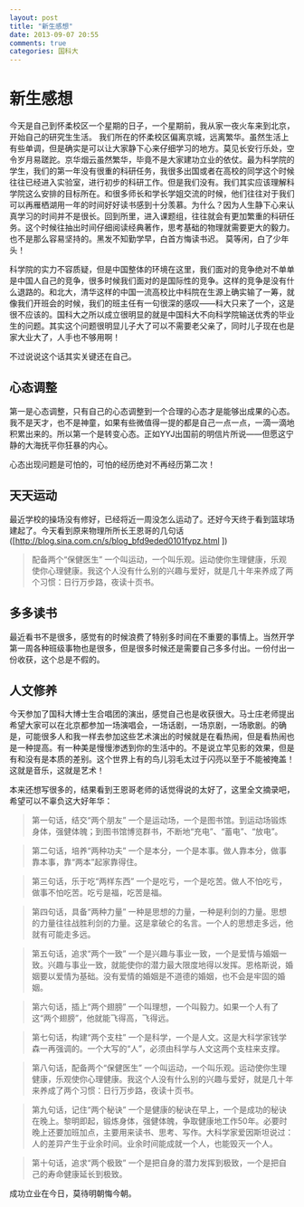 ```yaml
---
layout: post
title: "新生感想"
date: 2013-09-07 20:55
comments: true
categories: 国科大
---
```


# 新生感想

今天是自己到怀柔校区一个星期的日子，一个星期前，我从家一夜火车来到北京，开始自己的研究生生活。
我们所在的怀柔校区偏离京城，远离繁华。虽然生活上有些单调，但是确实是可以让大家静下心来仔细学习的地方。莫见长安行乐处，空令岁月易蹉跎。京华烟云虽然繁华，毕竟不是大家建功立业的依仗。最为科学院的学生，我们的第一年没有很重的科研任务，我很多出国或者在高校的同学这个时候往往已经进入实验室，进行初步的科研工作。但是我们没有。我们其实应该理解科学院这么安排的目标所在。和很多师长和学长学姐交流的时候，他们往往对于我们可以再雁栖湖用一年的时间好好读书感到十分羡慕。为什么？因为人生静下心来认真学习的时间并不是很长。回到所里，进入课题组，往往就会有更加繁重的科研任务。这个时候往抽出时间仔细阅读经典著作，思考基础的物理就需要更大的毅力。也不是那么容易坚持的。黑发不知勤学早，白首方悔读书迟。
莫等闲，白了少年头！

科学院的实力不容质疑，但是中国整体的环境在这里，我们面对的竞争绝对不单单是中国人自己的竞争，很多时候我们面对的是国际性的竞争。这样的竞争是没有什么退路的。和北大，清华这样的中国一流高校比中科院在生源上确实输了一筹，就像我们开班会的时候，我们的班主任有一句很深的感叹——科大只来了一个，这是很不应该的。国科大之所以成立很明显的就是中国科大不向科学院输送优秀的毕业生的问题。其实这个问题很明显儿子大了可以不需要老父亲了，同时儿子现在也是家大业大了，人手也不够用啊！

不过说说这个话其实关键还在自己。

## 心态调整

第一是心态调整，只有自己的心态调整到一个合理的心态才是能够出成果的心态。我不是天才，也不是神童，如果有些微值得一提的都是自己一点一点，一滴一滴地积累出来的。所以第一个是转变心态。正如YYJ出国前的明信片所说——但愿这宁静的大海抚平你狂暴的内心。

心态出现问题是可怕的，可怕的经历绝对不再经历第二次！

## 天天运动

最近学校的操场没有修好，已经将近一周没怎么运动了。还好今天终于看到篮球场建起了。今天看到原来物理所所长王恩哥的几句话([http://blog.sina.com.cn/s/blog_bfd9eded0101fypz.html ])

>配备两个“保健医生” 
>一个叫运动，一个叫乐观。运动使你生理健康，乐观使你心理健康。我这个人没有什么别的兴趣与爱好，就是几十年来养成了两个习惯：日行万步路，夜读十页书。

## 多多读书

最近看书不是很多，感觉有的时候浪费了特别多时间在不重要的事情上。当然开学第一周各种班级事物也是很多，但是很多时候还是需要自己多多付出。一份付出一份收获，这个总是不假的。

## 人文修养

今天参加了国科大博士生合唱团的演出，感觉自己也是收获很大。马士庄老师提出希望大家可以在北京都参加一场演唱会，一场话剧，一场京剧，一场歌剧。的确是，可能很多人和我一样去参加这些艺术演出的时候就是在看热闹，但是看热闹也是一种提高。有一种美是慢慢渗透到你的生活中的。不是说立竿见影的效果，但是有和没有是本质的差别。这个世界上有的鸟儿羽毛太过于闪亮以至于不能被掩盖！这就是音乐，这就是艺术！

本来还想写很多的，结果看到王恩哥老师的话觉得说的太好了，这里全文摘录吧，希望可以不辜负这大好年华：

>第一句话，结交“两个朋友” 一个是运动场，一个是图书馆。到运动场锻炼身体，强健体魄；到图书馆博览群书，不断地“充电”、“蓄电”、“放电”。

>第二句话，培养“两种功夫” 一个是本分，一个是本事。做人靠本分，做事靠本事，靠“两本”起家靠得住。

>第三句话，乐于吃“两样东西” 一个是吃亏，一个是吃苦。做人不怕吃亏， 做事不怕吃苦。吃亏是福，吃苦是福。

>第四句话，具备“两种力量” 一种是思想的力量，一种是利剑的力量。思想的力量往往战胜利剑的力量。这是拿破仑的名言。一个人的思想走多远，他就有可能走多远。

>第五句话，追求“两个一致” 一个是兴趣与事业一致，一个是爱情与婚姻一致。兴趣与事业一致，就能使你的潜力最大限度地得以发挥。恩格斯说，婚姻要以爱情为基础。没有爱情的婚姻是不道德的婚姻，也不会是牢固的婚姻。

>第六句话，插上“两个翅膀” 一个叫理想，一个叫毅力。如果一个人有了 这“两个翅膀”，他就能飞得高，飞得远。

>第七句话，构建“两个支柱” 一个是科学，一个是人文。这是大科学家钱学森一再强调的。一个大写的“人”，必须由科学与人文这两个支柱来支撑。

>第八句话，配备两个“保健医生” 一个叫运动，一个叫乐观。运动使你生理健康，乐观使你心理健康。我这个人没有什么别的兴趣与爱好，就是几十年来养成了两个习惯：日行万步路，夜读十页书。

>第九句话，记住“两个秘诀” 一个是健康的秘诀在早上，一个是成功的秘诀在晚上。黎明即起，锻炼身体，强健体魄，争取健康地工作50年。必要时晚上还要加班加点，主要用来读书、思考、写作。大科学家爱因斯坦说过：人的差异产生于业余时间。业余时间能成就一个人，也能毁灭一个人。

>第十句话，追求“两个极致” 一个是把自身的潜力发挥到极致，一个是把自己的寿命健康延长到极致。

成功立业在今日，莫待明朝悔今朝。
